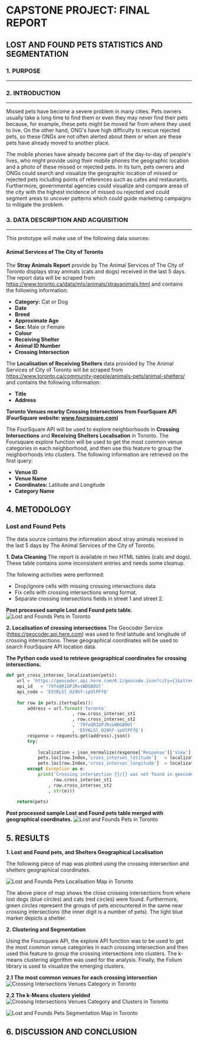 # CAPSTONE PROJECT: FINAL REPORT

## LOST AND FOUND PETS STATISTICS AND SEGMENTATION

### 1. PURPOSE
***

### 2. INTRODUCTION
***
Missed pets have become a severe problem in many cities. Pets owners usually take a long time to find them or even they may never find their pets because, for example, these pets might be moved far from where they used to live. On the other hand,  ONG's have high difficulty to rescue rejected pets, so these ONGs are not often alerted about them or when are these pets have already moved to another place. 

The mobile phones have already become part of the day-to-day of people's lives, who might provide using their mobile phones the geographic location and a photo of these missed or rejected pets. In its turn, pets owners and ONGs could search and visualize the geographic location of missed or rejected pets including points of references such as cafes and restaurants. Furthermore, governmental agencies could visualize and compare areas of the city with the highest incidence of missed ou rejected and could segment areas to uncover patterns which could guide marketing campaigns to mitigate the problem.

### 3. DATA DESCRIPTION AND ACQUISITION 
***

This prototype will make use of the following data sources:

#### Animal Services of The City of Toronto

The **Stray Animals Report** provide by The Animal Services of The City of Toronto displays stray animals  (cats and dogs) received in the last 5 days. The report data will be scraped from https://www.toronto.ca/data/mls/animals/strayanimals.html and contains the following information:

* **Category:** Cat or Dog
* **Date**  
* **Breed** 
* **Approximate Age** 
* **Sex:** Male or Female 
* **Colour**
* **Receiving Shelter**
* **Animal ID Number** 
* **Crossing Intersection**


 The **Localisation of Receiving Shelters** data provided by The Animal Services of City of Toronto will be scraped from https://www.toronto.ca/community-people/animals-pets/animal-shelters/ and contains the following information:
 
* **Title**
* **Address**  
 
**Toronto Venues nearby Crossing Intersections from FourSquare API (FourSquare website: www.foursquare.com)**

The FourSquare API will be used to explore neighborhoods in **Crossing Intersections** and **Receiving Shelters Localisation** in Toronto. The Foursquare explore function will be used to get the most common venue categories in each neighborhood, and then use this feature to group the neighborhoods into clusters. The following information are retrieved on the first query:

* **Venue ID**
* **Venue Name**
* **Coordinates:** Latitude and Longitude
* **Category Name**


## 4. METODOLOGY

### Lost and Found Pets
The data source contains the information about stray animals received in the last 5 days by The Animal Services of the City of Toronto. 

**1. Data Cleaning** 
The report is available in two HTML tables (cats and dogs). These table contains some inconsistent entries and needs some cleanup.

The following activities were performed:

* Drop/ignore cells with missing crossing intersections data
* Fix cells with crossing intersections wrong format.
* Separate crossing intersections fields in street 1 and street 2.

**Post processed sample Lost and Found pets table.**
![Lost and Founds Pets in Toronto](lost_and_found_pets.png)

**2. Localisation of crossing intersections** 
The Geocoder Service (https://geocoder.api.here.com) was used to find latitude and longitude of crossing intersections. These geographical coordinates will be used to search FourSquare API location data.

**The Python code used to retrieve geographical coordinates for crossing intersections.**

```python 
def get_cross_intersec_localization(pets):
    url = 'https://geocoder.api.here.com/6.2/geocode.json?city={}&street={}@{}&app_id={}&app_code={}&gen=9'
    api_id   = '79foQR1GPJRvsWDGB0Ul'
    api_code = 'E5YKLSl_O29hf-ipUlPFfQ'
   
    for row in pets.itertuples():
        address = url.format('Toronto'
                         , row.cross_intersec_st1
                         , row.cross_intersec_st2
                         , '79foQR1GPJRvsWDGB0Ul'
                         , 'E5YKLSl_O29hf-ipUlPFfQ')
        response = requests.get(address).json()
        try:
            
            localization = json_normalize(response['Response']['View'][0]['Result'][0]['Location'])
            pets.loc[row.Index,'cross_intersec_latitude']   = localization.loc[0, 'DisplayPosition.Latitude']
            pets.loc[row.Index,'cross_intersec_longitude']  = localization.loc[0, 'DisplayPosition.Longitude']
        except Exception as e:
            print('Crossing intersection {}/{} was not found in geocode database: {}! '.format(
                  row.cross_intersec_st1
                , row.cross_intersec_st2
                , str(e)))
        
    return(pets)

```

**Post processed sample Lost and Found pets table merged with geographical coordinates.**
![Lost and Founds Pets in Toronto](lost_and_found_pets_w_coordinates.png)


## 5. RESULTS

**1. Lost and Found pets, and Shelters Geographical Localisation**

The following piece of map was plotted using the crossing intersection and shelters geographical coordinates.

![Lost and Founds Pets Localisation Map in Toronto](lost_and_found_pets_localisation_map.png)

The above piece of map shows the close crossing intersections from where lost dogs (blue circles) and cats (red circles) were found. Furthermore, green circles represent the groups of pets encountered in the same near crossing intersections (the inner digit is a number of pets).  The light blue marker depicts a shelter.

**2. Clustering and Segmentation**

Using the Foursquare API, the explore API function was to be used to get the most common venue categories in each crossing intersection and then used this feature to group the crossing intersections into clusters. The k-means clustering algorithm was used for the analysis. Finally, the Folium library is used to visualize the emerging clusters.

**2.1 The most common venues for each crossing intersection** 
![Crossing Intersections Venues Category in Toronto](crossing_intersections_venue_category.png)

**2.2 The k-Means clusters yielded**
![Crossing Intersections Venues Category and Clusters in Toronto](crossing_intersections_venue_category_and_cluster.png )


![Lost and Founds Pets Segmentation Map in Toronto](lost_and_found_pets_segmentation_map.png)


## 6. DISCUSSION AND CONCLUSION